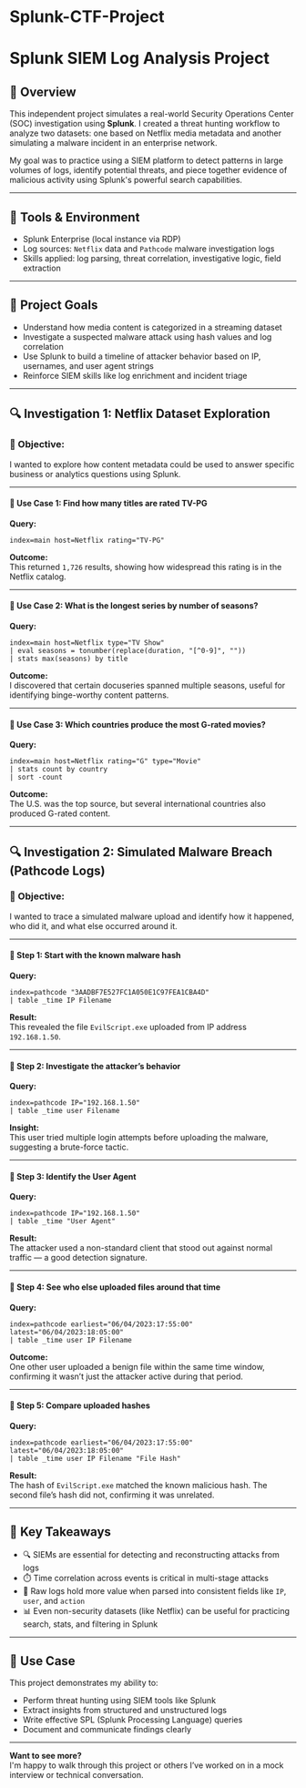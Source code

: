 # Splunk-CTF-Project

# Splunk SIEM Log Analysis Project

## 🧠 Overview
This independent project simulates a real-world Security Operations Center (SOC) investigation using **Splunk**. I created a threat hunting workflow to analyze two datasets: one based on Netflix media metadata and another simulating a malware incident in an enterprise network.

My goal was to practice using a SIEM platform to detect patterns in large volumes of logs, identify potential threats, and piece together evidence of malicious activity using Splunk's powerful search capabilities.

---

## 🔧 Tools & Environment
- Splunk Enterprise (local instance via RDP)
- Log sources: `Netflix` data and `Pathcode` malware investigation logs
- Skills applied: log parsing, threat correlation, investigative logic, field extraction

---

## 🎯 Project Goals
- Understand how media content is categorized in a streaming dataset
- Investigate a suspected malware attack using hash values and log correlation
- Use Splunk to build a timeline of attacker behavior based on IP, usernames, and user agent strings
- Reinforce SIEM skills like log enrichment and incident triage

---

## 🔍 Investigation 1: Netflix Dataset Exploration

### 🎯 Objective:
I wanted to explore how content metadata could be used to answer specific business or analytics questions using Splunk.

---

#### 🔎 Use Case 1: Find how many titles are rated TV-PG

**Query:**
```
index=main host=Netflix rating="TV-PG"
```

**Outcome:**  
This returned `1,726` results, showing how widespread this rating is in the Netflix catalog.

---

#### 🔎 Use Case 2: What is the longest series by number of seasons?

**Query:**
```
index=main host=Netflix type="TV Show"
| eval seasons = tonumber(replace(duration, "[^0-9]", ""))
| stats max(seasons) by title
```

**Outcome:**  
I discovered that certain docuseries spanned multiple seasons, useful for identifying binge-worthy content patterns.

---

#### 🔎 Use Case 3: Which countries produce the most G-rated movies?

**Query:**
```
index=main host=Netflix rating="G" type="Movie"
| stats count by country
| sort -count
```

**Outcome:**  
The U.S. was the top source, but several international countries also produced G-rated content.

---

## 🔍 Investigation 2: Simulated Malware Breach (Pathcode Logs)

### 🎯 Objective:
I wanted to trace a simulated malware upload and identify how it happened, who did it, and what else occurred around it.

---

#### 🧪 Step 1: Start with the known malware hash

**Query:**
```
index=pathcode "3AADBF7E527FC1A050E1C97FEA1CBA4D"
| table _time IP Filename
```

**Result:**  
This revealed the file `EvilScript.exe` uploaded from IP address `192.168.1.50`.

---

#### 🧪 Step 2: Investigate the attacker’s behavior

**Query:**
```
index=pathcode IP="192.168.1.50"
| table _time user Filename
```

**Insight:**  
This user tried multiple login attempts before uploading the malware, suggesting a brute-force tactic.

---

#### 🧪 Step 3: Identify the User Agent

**Query:**
```
index=pathcode IP="192.168.1.50"
| table _time "User Agent"
```

**Result:**  
The attacker used a non-standard client that stood out against normal traffic — a good detection signature.

---

#### 🧪 Step 4: See who else uploaded files around that time

**Query:**
```
index=pathcode earliest="06/04/2023:17:55:00" latest="06/04/2023:18:05:00"
| table _time user IP Filename
```

**Outcome:**  
One other user uploaded a benign file within the same time window, confirming it wasn’t just the attacker active during that period.

---

#### 🧪 Step 5: Compare uploaded hashes

**Query:**
```
index=pathcode earliest="06/04/2023:17:55:00" latest="06/04/2023:18:05:00"
| table _time user IP Filename "File Hash"
```

**Result:**  
The hash of `EvilScript.exe` matched the known malicious hash. The second file’s hash did not, confirming it was unrelated.

---

## 📘 Key Takeaways

- 🔍 SIEMs are essential for detecting and reconstructing attacks from logs
- ⏱️ Time correlation across events is critical in multi-stage attacks
- 🧠 Raw logs hold more value when parsed into consistent fields like `IP`, `user`, and `action`
- 📊 Even non-security datasets (like Netflix) can be useful for practicing search, stats, and filtering in Splunk

---

## 💼 Use Case

This project demonstrates my ability to:
- Perform threat hunting using SIEM tools like Splunk
- Extract insights from structured and unstructured logs
- Write effective SPL (Splunk Processing Language) queries
- Document and communicate findings clearly

---

**Want to see more?**  
I'm happy to walk through this project or others I’ve worked on in a mock interview or technical conversation.
